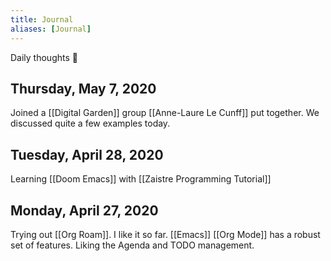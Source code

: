 ```yaml
---
title: Journal
aliases: [Journal]
---
```


Daily thoughts 🌱

## Thursday, May 7, 2020

Joined a [[Digital Garden]] group [[Anne-Laure Le Cunff]] put together. We discussed quite a few examples today.

## Tuesday, April 28, 2020

Learning [[Doom Emacs]] with [[Zaistre Programming Tutorial]]

## Monday, April 27, 2020

Trying out [[Org Roam]]. I like it so far. [[Emacs]] [[Org Mode]] has a robust set of features. Liking the Agenda and TODO management.
